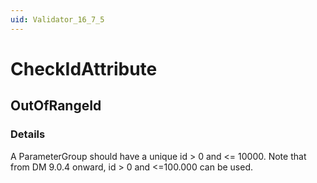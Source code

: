 ```yaml
---
uid: Validator_16_7_5
---
```


# CheckIdAttribute

## OutOfRangeId

<!-- Description, Properties, ... sections are auto-generated. -->
<!-- REPLACE ME AUTO-GENERATION -->

### Details

A ParameterGroup should have a unique id > 0 and <= 10000.
Note that from DM 9.0.4 onward, id > 0 and <=100.000 can be used.

<!-- Uncomment to add example code -->
<!--### Example code-->
